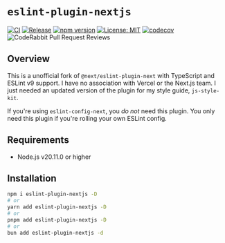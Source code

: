 # `eslint-plugin-nextjs`

[![CI](https://github.com/drake-nathan/js-style-kit/actions/workflows/ci.yaml/badge.svg)](https://github.com/drake-nathan/js-style-kit/actions/workflows/ci.yaml)
[![Release](https://github.com/drake-nathan/js-style-kit/actions/workflows/release.yaml/badge.svg)](https://github.com/drake-nathan/js-style-kit/actions/workflows/release.yaml)
[![npm version](https://img.shields.io/npm/v/eslint-plugin-nextjs.svg)](https://www.npmjs.com/package/eslint-plugin-nextjs)
[![License: MIT](https://img.shields.io/badge/License-MIT-yellow.svg)](https://opensource.org/licenses/MIT)
[![codecov](https://codecov.io/gh/drake-nathan/js-style-kit/graph/badge.svg?token=C57D67JAE0)](https://codecov.io/gh/drake-nathan/js-style-kit)
![CodeRabbit Pull Request Reviews](https://img.shields.io/coderabbit/prs/github/drake-nathan/js-style-kit?labelColor=5C5C5C&color=FF570A&link=https%3A%2F%2Fcoderabbit.ai&label=CodeRabbit%20Reviews)

## Overview

This is a unofficial fork of `@next/eslint-plugin-next` with TypeScript and ESLint v9 support. I have no association with Vercel or the Next.js team. I just needed an updated version of the plugin for my style guide, `js-style-kit`.

If you're using `eslint-config-next`, you _do not_ need this plugin.
You only need this plugin if you're rolling your own ESLint config.

## Requirements

- Node.js v20.11.0 or higher

## Installation

```bash
npm i eslint-plugin-nextjs -D
# or
yarn add eslint-plugin-nextjs -D
# or
pnpm add eslint-plugin-nextjs -D
# or
bun add eslint-plugin-nextjs -d
```
